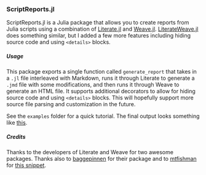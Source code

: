### ScriptReports.jl

ScriptReports.jl is a Julia package that allows you to create reports from Julia scripts using a combination of [Literate.jl](https://github.com/fredrikekre/Literate.jl) and [Weave.jl](https://github.com/JunoLab/Weave.jl). [LiterateWeave.jl](https://github.com/baggepinnen/LiterateWeave.jl) does something similar, but I added a few more features including hiding source code and using ```<details>``` blocks. 

##### Usage

This package exports a single function called ```generate_report``` that takes in a ```.jl``` file interleaved with Markdown, runs it through Literate to generate a ```.jmd``` file with some modifications, and then runs it through Weave to generate an HTML file. It supports additional decorators to allow for hiding source code and using ```<details>``` blocks. This will hopefully support more source file parsing and customization in the future. 

See the ```examples``` folder for a quick tutorial. The final output looks something like [this](https://html-preview.github.io/?url=https://github.com/tejasramdas/ScriptReports.jl/blob/main/example/example.html).

##### Credits
Thanks to the developers of Literate and Weave for two awesome packages. Thanks also to [baggepinnen](https://github.com/baggepinnen/) for their package and to [mtfishman](https://github.com/mtfishman) for [this snippet](https://github.com/JunoLab/Weave.jl/issues/425#issuecomment-1158138615_).
